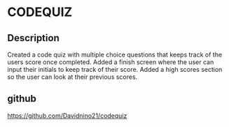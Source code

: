 # CODEQUIZ

## Description
Created a code quiz with multiple choice questions that keeps track of the users score once completed.
Added a finish screen where the user can input their initials to keep track of their score.
Added a high scores section so the user can look at their previous scores. 

## github
https://github.com/Davidnino21/codequiz
